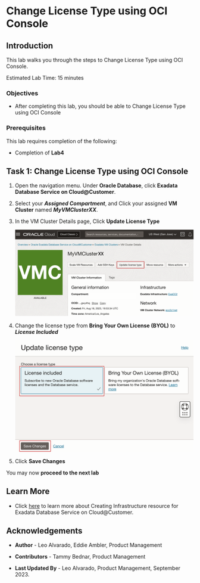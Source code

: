 


# Change License Type using OCI Console


## Introduction

This lab walks you through the steps to Change License Type using OCI Console.

Estimated Lab Time: 15 minutes

<!-- Watch the video below for a quick walk-through of the lab.
[Create an Exadata Database Service on Cloud@Customer Infrastructure](youtube:DCrivNA5bs8)
-->
### Objectives

-   After completing this lab, you should be able to Change License Type using OCI Console

### Prerequisites

This lab requires completion of the following:

* Completion of **Lab4**

## Task 1: Change License Type using OCI Console 

1. Open the navigation menu. Under **Oracle Database**, click **Exadata Database Service on Cloud@Customer**.
   
2. Select your ***Assigned Compartment***, and Click your assigned **VM Cluster** named ***MyVMClusterXX***.
   
3. In the VM Cluster Details page, Click **Update License Type** 
   
   ![Update License Type](./images/update-license-type-button.png " ")

4. Change the license type from **Bring Your Own License (BYOL)** to ***License Included***
   
   ![Update License Type](./images/change-license-included.png " ")
   
5. Click **Save Changes**


You may now **proceed to the next lab**

## Learn More

* Click [here](https://docs.oracle.com/en/engineered-systems/exadata-cloud-at-customer/ecccm/ecc-provisioning.html#GUID-4CB5B5E1-E853-4CA2-B43D-54CD18A8F28A) to learn more about Creating Infrastructure resource for Exadata Database Service on Cloud@Customer.

## Acknowledgements

* **Author** - Leo Alvarado, Eddie Ambler, Product Management

* **Contributors** - Tammy Bednar, Product Management

* **Last Updated By** - Leo Alvarado, Product Management, September 2023.
